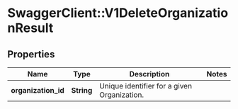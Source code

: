 # SwaggerClient::V1DeleteOrganizationResult

## Properties
Name | Type | Description | Notes
------------ | ------------- | ------------- | -------------
**organization_id** | **String** | Unique identifier for a given Organization. | 

